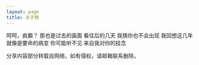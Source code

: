 ```yaml
---
layout: page
title: 关于我 
---
```



呵呵，疯癫？
那也是过去的画面
看往后的几天 我猜你也不会出现
我回想这几年 就像是要命的病变
你可能听不见 来自我对你的挂念


分享内容部分转载自网络，如有侵权，请邮箱联系删除。

